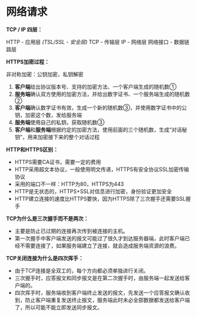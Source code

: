 # 网络请求

**TCP / IP 四层：**

HTTP - 应用层
*(TSL/SSL - 安全层)*
TCP - 传输层
IP -  网络层
网络接口 - 数据链路层

**HTTPS加密过程：**

非对称加密：公钥加密，私钥解密

1. **客户端**给出协议版本号、支持的加密方法、一个客户端生成的随机数①
2. **服务端**确认双方使用的加密方法，并给出数字证书、一个服务端生成的随机数②
3. **客户端**确认数字证书有效，生成一个新的随机数③，并使用数字证书中的公钥，加密这个数，发给服务端
4. **服务端**使用自己的私钥，获取随机数③
5. **客户端**和**服务端**根据约定的加密方法，使用前面的三个随机数，生成“对话秘钥”，用来加密接下来的整个对话过程

**HTTP和HTTPS区别：**

- HTTPS需要CA证书，需要一定的费用
- HTTP采用超文本协议，一般使用明文传递，HTTPS有安全协议SSL加密传输协议
- 采用的端口不一样：HTTP为80，HTTPS为443
- HTTP是无状态的，HTTPS+SSL对信息进行加密，身份验证更加安全
- HTTP建立连接的速度比HTTPS要快，因为HTTPS除了三次握手还需要SSL握手

**TCP为什么是三次握手而不是两次：**

- 主要是防止已过期的连接再次传到被连接的主机。
- 第一次握手中客户端发送的报文可能过了很久才到达服务器端，此时客户端已经不需要连接了，如果服务端建立了连接，就会造成服务端资源的浪费。

**TCP关闭连接为什么是四次挥手：**

- 由于TCP连接是全双工的，每个方向都必须单独进行关闭。
- 三次握手时，应答报文和同步报文是在第二次握手时，由服务端一起发送给客户端的。
- 四次挥手时，服务端收到客户端终止发送的报文，先发送一个应答报文确认收到，防止客户端重复发送终止报文，服务端此时未必全部数据都发送给客户端了，所以可能不能立即发送同步报文。
